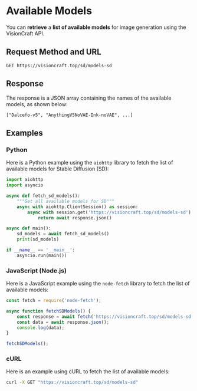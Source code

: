 # Available Models

You can **retrieve** a **list of available models** for image generation using the VisionCraft API.

## Request Method and URL

```
GET https://visioncraft.top/sd/models-sd
```

## Response

The response is a JSON array containing the names of the available models, as shown below:

```
["Dalcefo-v5", "AnythingV5NoVAE-Ink-noVAE", ...]
```

## Examples

### Python

Here is a Python example using the `aiohttp` library to fetch the list of available models for Stable Diffusion (SD):

```python
import aiohttp
import asyncio

async def fetch_sd_models():
    """Get all available models for SD"""
    async with aiohttp.ClientSession() as session:
        async with session.get('https://visioncraft.top/sd/models-sd') as response:
            return await response.json()

async def main():
    sd_models = await fetch_sd_models()
    print(sd_models)

if __name__ == '__main__':
    asyncio.run(main())
```

### JavaScript (Node.js)

Here is a JavaScript example using the `node-fetch` library to fetch the list of available models:

```javascript
const fetch = require('node-fetch');

async function fetchSDModels() {
    const response = await fetch('https://visioncraft.top/sd/models-sd');
    const data = await response.json();
    console.log(data);
}

fetchSDModels();
```

### cURL

Here is an example using cURL to fetch the list of available models:

```sh
curl -X GET "https://visioncraft.top/sd/models-sd"
```